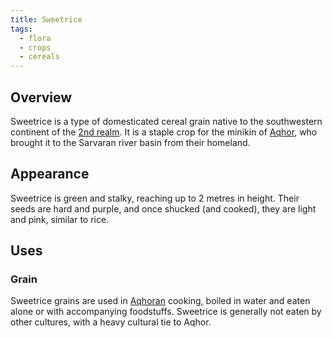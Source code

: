 ```yaml
---
title: Sweetrice
tags:
  - flora
  - crops
  - cereals
---
```

## Overview
Sweetrice is a type of domesticated cereal grain native to the southwestern continent of the  [2nd realm](lore/2nd-realm.md). It is a staple crop for the minikin of [Aqhor](lore/2nd-realm/oyholiric/aqhor*.md), who brought it to the Sarvaran river basin from their homeland.
## Appearance
Sweetrice is green and stalky, reaching up to 2 metres in height. Their seeds are hard and purple, and once shucked (and cooked), they are light and pink, similar to rice.
## Uses
### Grain
Sweetrice grains are used in [Aqhoran](lore/2nd-realm/oyholiric/aqhor*.md) cooking, boiled in water and eaten alone or with accompanying foodstuffs. Sweetrice is generally not eaten by other cultures, with a heavy cultural tie to Aqhor.
